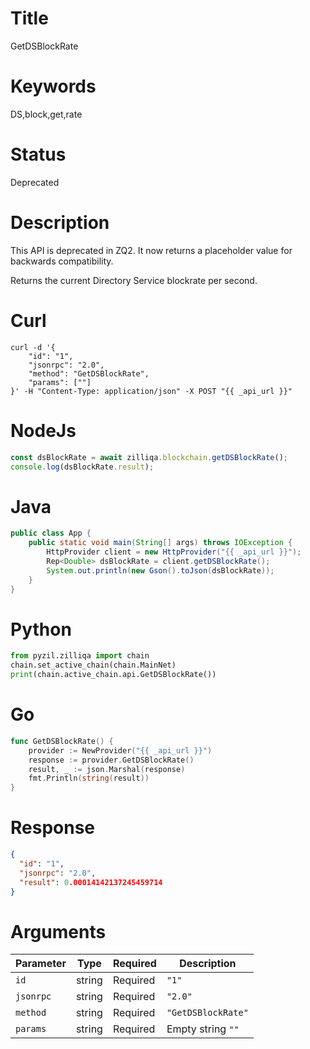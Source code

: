 # Title

GetDSBlockRate

# Keywords

DS,block,get,rate

# Status

Deprecated

# Description

This API is deprecated in ZQ2. It now returns a placeholder value for backwards compatibility.

Returns the current Directory Service blockrate per second.

# Curl

```shell
curl -d '{
    "id": "1",
    "jsonrpc": "2.0",
    "method": "GetDSBlockRate",
    "params": [""]
}' -H "Content-Type: application/json" -X POST "{{ _api_url }}"
```

# NodeJs

```js
const dsBlockRate = await zilliqa.blockchain.getDSBlockRate();
console.log(dsBlockRate.result);
```

# Java

```java
public class App {
    public static void main(String[] args) throws IOException {
        HttpProvider client = new HttpProvider("{{ _api_url }}");
        Rep<Double> dsBlockRate = client.getDSBlockRate();
        System.out.println(new Gson().toJson(dsBlockRate));
    }
}
```

# Python

```python
from pyzil.zilliqa import chain
chain.set_active_chain(chain.MainNet)
print(chain.active_chain.api.GetDSBlockRate())
```

# Go

```go
func GetDSBlockRate() {
    provider := NewProvider("{{ _api_url }}")
    response := provider.GetDSBlockRate()
    result, _ := json.Marshal(response)
    fmt.Println(string(result))
}
```

# Response

```json
{
  "id": "1",
  "jsonrpc": "2.0",
  "result": 0.00014142137245459714
}
```

# Arguments

| Parameter | Type   | Required | Description        |
| --------- | ------ | -------- | ------------------ |
| `id`      | string | Required | `"1"`              |
| `jsonrpc` | string | Required | `"2.0"`            |
| `method`  | string | Required | `"GetDSBlockRate"` |
| `params`  | string | Required | Empty string `""`  |
